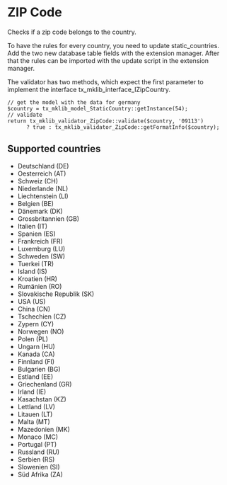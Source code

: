 ZIP Code
========

Checks if a zip code belongs to the country.

To have the rules for every country, you need to update static\_countries. Add the two new database table fields with the extension manager. After that the rules can be imported with the update script in the extension manager.

The validator has two methods, which expect the first parameter to implement the interface tx\_mklib\_interface\_IZipCountry.

~~~~ {.sourceCode .php}
// get the model with the data for germany
$country = tx_mklib_model_StaticCountry::getInstance(54);
// validate
return tx_mklib_validator_ZipCode::validate($country, '09113')
      ? true : tx_mklib_validator_ZipCode::getFormatInfo($country);
~~~~

Supported countries
-------------------

-   Deutschland (DE)
-   Oesterreich (AT)
-   Schweiz (CH)
-   Niederlande (NL)
-   Liechtenstein (LI)
-   Belgien (BE)
-   Dänemark (DK)
-   Grossbritannien (GB)
-   Italien (IT)
-   Spanien (ES)
-   Frankreich (FR)
-   Luxemburg (LU)
-   Schweden (SW)
-   Tuerkei (TR)
-   Island (IS)
-   Kroatien (HR)
-   Rumänien (RO)
-   Slovakische Republik (SK)
-   USA (US)
-   China (CN)
-   Tschechien (CZ)
-   Zypern (CY)
-   Norwegen (NO)
-   Polen (PL)
-   Ungarn (HU)
-   Kanada (CA)
-   Finnland (FI)
-   Bulgarien (BG)
-   Estland (EE)
-   Griechenland (GR)
-   Irland (IE)
-   Kasachstan (KZ)
-   Lettland (LV)
-   Litauen (LT)
-   Malta (MT)
-   Mazedonien (MK)
-   Monaco (MC)
-   Portugal (PT)
-   Russland (RU)
-   Serbien (RS)
-   Slowenien (SI)
-   Süd Afrika (ZA)

